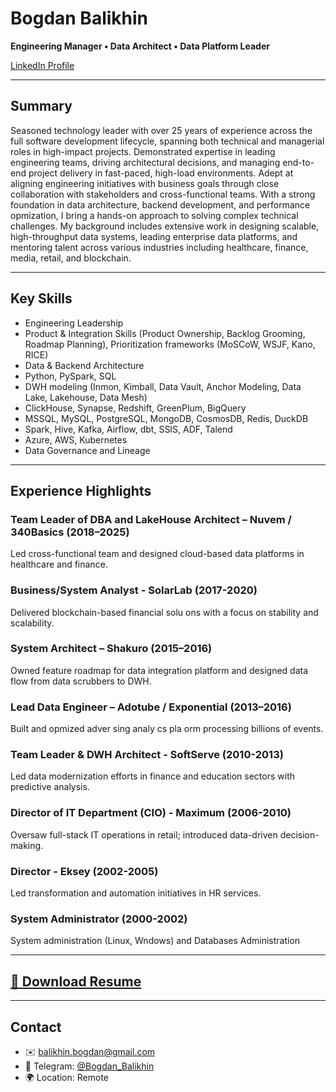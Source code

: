 ﻿# Bogdan Balikhin

**Engineering Manager • Data Architect • Data Platform Leader**

[LinkedIn Profile](https://www.linkedin.com/in/bogdan-balikhin-42116b26/)

---

## Summary

Seasoned technology leader with over 25 years of experience across the full software development lifecycle, spanning both technical and managerial roles in high-impact projects. Demonstrated expertise in leading engineering teams, driving architectural decisions, and managing end-to-end project delivery in fast-paced, high-load environments. Adept at aligning engineering initiatives with business goals through close collaboration with stakeholders and cross-functional teams.
With a strong foundation in data architecture, backend development, and performance opmization, I bring a hands-on approach to solving complex technical challenges. My background includes extensive work in designing scalable, high-throughput data systems, leading enterprise data platforms, and mentoring talent across various industries including healthcare, finance, media, retail, and blockchain.

---

## Key Skills

- Engineering Leadership  
- Product & Integration Skills (Product Ownership, Backlog Grooming, Roadmap Planning), Prioritization frameworks (MoSCoW, WSJF, Kano, RICE)
- Data & Backend Architecture  
- Python, PySpark, SQL 
- DWH modeling (Inmon, Kimball, Data Vault, Anchor Modeling, Data Lake, Lakehouse, Data Mesh)
- ClickHouse, Synapse, Redshift, GreenPlum, BigQuery
- MSSQL, MySQL, PostgreSQL, MongoDB, CosmosDB, Redis, DuckDB  
- Spark, Hive, Kafka, Airflow, dbt, SSIS, ADF, Talend
- Azure, AWS, Kubernetes  
- Data Governance and Lineage

---

## Experience Highlights

### Team Leader of DBA and LakeHouse Architect – Nuvem / 340Basics (2018–2025)  
Led cross-functional team and designed cloud-based data platforms in healthcare and finance.

### Business/System Analyst - SolarLab (2017-2020)
Delivered blockchain-based financial solu ons with a focus on stability and scalability. 

### System Architect – Shakuro (2015–2016)  
Owned feature roadmap for data integration platform and designed data flow from data scrubbers to DWH.

### Lead Data Engineer – Adotube / Exponential (2013–2016)  
Built and opmized adver sing analy cs pla orm processing billions of events.

### Team Leader & DWH Architect - SoftServe (2010-2013)
Led data modernization efforts in finance and education sectors with predictive analysis.

### Director of IT Department (CIO) - Maximum (2006-2010)
Oversaw full-stack IT operations in retail; introduced data-driven decision-making.

### Director - Eksey (2002-2005)
Led transformation and automation initiatives in HR services.

### System Administrator (2000-2002)
System administration (Linux, Wndows) and Databases Administration


---

## [📄 Download Resume](%PUBLIC_URL%/resume/Resume_BogdanBalikhin_Engineering_Manager_2025.pdf)

---

## Contact

- ✉️ balikhin.bogdan@gmail.com  
- 💬 Telegram: [@Bogdan_Balikhin](https://t.me/Bogdan_Balikhin)  
- 🌍 Location: Remote 